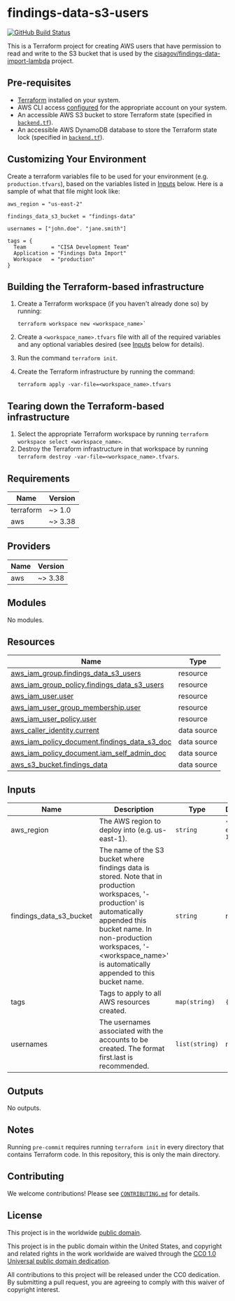 # findings-data-s3-users #

[![GitHub Build Status](https://github.com/cisagov/findings-data-s3-users/workflows/build/badge.svg)](https://github.com/cisagov/findings-data-s3-users/actions)

This is a Terraform project for creating AWS users that have permission to read
and write to the S3 bucket that is used by the
[cisagov/findings-data-import-lambda](https://github.com/cisagov/findings-data-import-lambda)
project.

## Pre-requisites ##

- [Terraform](https://www.terraform.io/) installed on your system.
- AWS CLI access
  [configured](https://docs.aws.amazon.com/cli/latest/userguide/cli-configure-files.html)
  for the appropriate account on your system.
- An accessible AWS S3 bucket to store Terraform state
  (specified in [`backend.tf`](backend.tf)).
- An accessible AWS DynamoDB database to store the Terraform state lock
  (specified in [`backend.tf`](backend.tf)).

## Customizing Your Environment ##

Create a terraform variables file to be used for your environment (e.g.
  `production.tfvars`), based on the variables listed in [Inputs](#Inputs)
  below. Here is a sample of what that file might look like:

```hcl
aws_region = "us-east-2"

findings_data_s3_bucket = "findings-data"

usernames = ["john.doe". "jane.smith"]

tags = {
  Team        = "CISA Development Team"
  Application = "Findings Data Import"
  Workspace   = "production"
}
```

## Building the Terraform-based infrastructure ##

1. Create a Terraform workspace (if you haven't already done so) by running:

   ```console
   terraform workspace new <workspace_name>`
   ```

1. Create a `<workspace_name>.tfvars` file with all of the required
   variables and any optional variables desired (see [Inputs](#Inputs) below
   for details).
1. Run the command `terraform init`.
1. Create the Terraform infrastructure by running the command:

   ```console
   terraform apply -var-file=<workspace_name>.tfvars
   ```

## Tearing down the Terraform-based infrastructure ##

1. Select the appropriate Terraform workspace by running
   `terraform workspace select <workspace_name>`.
1. Destroy the Terraform infrastructure in that workspace by running
   `terraform destroy -var-file=<workspace_name>.tfvars`.

## Requirements ##

| Name | Version |
|------|---------|
| terraform | ~> 1.0 |
| aws | ~> 3.38 |

## Providers ##

| Name | Version |
|------|---------|
| aws | ~> 3.38 |

## Modules ##

No modules.

## Resources ##

| Name | Type |
|------|------|
| [aws_iam_group.findings_data_s3_users](https://registry.terraform.io/providers/hashicorp/aws/latest/docs/resources/iam_group) | resource |
| [aws_iam_group_policy.findings_data_s3_users](https://registry.terraform.io/providers/hashicorp/aws/latest/docs/resources/iam_group_policy) | resource |
| [aws_iam_user.user](https://registry.terraform.io/providers/hashicorp/aws/latest/docs/resources/iam_user) | resource |
| [aws_iam_user_group_membership.user](https://registry.terraform.io/providers/hashicorp/aws/latest/docs/resources/iam_user_group_membership) | resource |
| [aws_iam_user_policy.user](https://registry.terraform.io/providers/hashicorp/aws/latest/docs/resources/iam_user_policy) | resource |
| [aws_caller_identity.current](https://registry.terraform.io/providers/hashicorp/aws/latest/docs/data-sources/caller_identity) | data source |
| [aws_iam_policy_document.findings_data_s3_doc](https://registry.terraform.io/providers/hashicorp/aws/latest/docs/data-sources/iam_policy_document) | data source |
| [aws_iam_policy_document.iam_self_admin_doc](https://registry.terraform.io/providers/hashicorp/aws/latest/docs/data-sources/iam_policy_document) | data source |
| [aws_s3_bucket.findings_data](https://registry.terraform.io/providers/hashicorp/aws/latest/docs/data-sources/s3_bucket) | data source |

## Inputs ##

| Name | Description | Type | Default | Required |
|------|-------------|------|---------|:--------:|
| aws\_region | The AWS region to deploy into (e.g. us-east-1). | `string` | `"us-east-1"` | no |
| findings\_data\_s3\_bucket | The name of the S3 bucket where findings data is stored.  Note that in production workspaces, '-production' is automatically appended this bucket name.  In non-production workspaces, '-<workspace\_name>' is automatically appended to this bucket name. | `string` | n/a | yes |
| tags | Tags to apply to all AWS resources created. | `map(string)` | `{}` | no |
| usernames | The usernames associated with the accounts to be created.  The format first.last is recommended. | `list(string)` | n/a | yes |

## Outputs ##

No outputs.

## Notes ##

Running `pre-commit` requires running `terraform init` in every directory that
contains Terraform code. In this repository, this is only the main directory.

## Contributing ##

We welcome contributions!  Please see [`CONTRIBUTING.md`](CONTRIBUTING.md) for
details.

## License ##

This project is in the worldwide [public domain](LICENSE).

This project is in the public domain within the United States, and
copyright and related rights in the work worldwide are waived through
the [CC0 1.0 Universal public domain
dedication](https://creativecommons.org/publicdomain/zero/1.0/).

All contributions to this project will be released under the CC0
dedication. By submitting a pull request, you are agreeing to comply
with this waiver of copyright interest.
